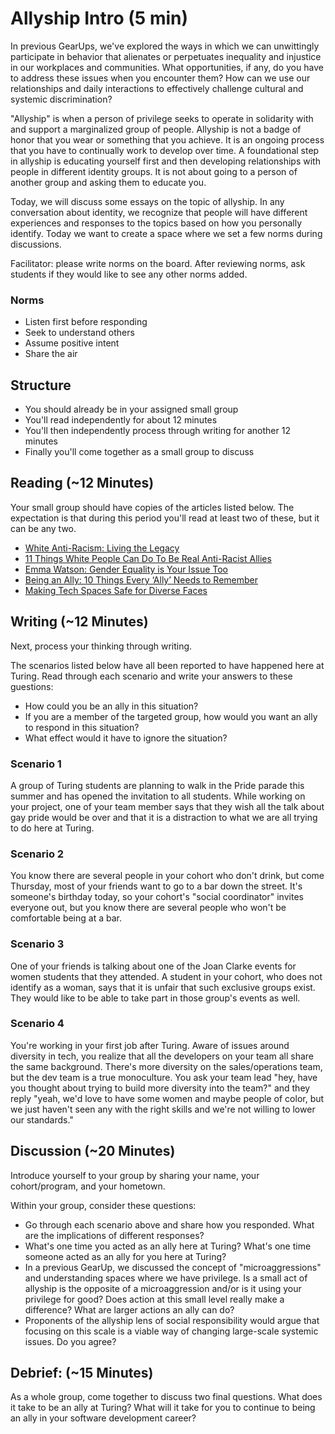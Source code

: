 # Allyship Intro (5 min)

In previous GearUps, we've explored the ways in which we can unwittingly participate in behavior that alienates or perpetuates inequality and injustice in our workplaces and communities. What opportunities, if any, do you have to address these issues when you encounter them? How can we use our relationships and daily interactions to effectively challenge cultural and systemic discrimination?

"Allyship" is when a person of privilege seeks to operate in solidarity with and support a marginalized group of people. Allyship is not a badge of honor that you wear or something that you achieve.  It is an ongoing process that you have to continually work to develop over time.  A foundational step in allyship is educating yourself first and then developing relationships with people in different identity groups.  It is not about going to a person of another group and asking them to educate you.  

Today, we will discuss some essays on the topic of allyship.  In any conversation about identity, we recognize that people will have different experiences and responses to the topics based on how you personally identify.  Today we want to create a space where we set a few norms during discussions.

Facilitator: please write norms on the board.  After reviewing norms, ask students if they would like to see any other norms added. 

### Norms
* Listen first before responding
* Seek to understand others
* Assume positive intent
* Share the air

## Structure

* You should already be in your assigned small group
* You'll read independently for about 12 minutes
* You'll then independently process through writing for another 12 minutes
* Finally you'll come together as a small group to discuss

## Reading (~12 Minutes)

Your small group should have copies of the articles listed below. The expectation is that
during this period you'll read at least two of these, but it can be any two.

* [White Anti-Racism: Living the Legacy](http://www.tolerance.org/supplement/white-anti-racism-living-legacy)  
* [11 Things White People Can Do To Be Real Anti-Racist Allies](http://www.alternet.org/news-amp-politics/11-things-white-people-can-do-be-real-anti-racist-allies)  
* [Emma Watson: Gender Equality is Your Issue Too](http://www.unwomen.org/en/news/stories/2014/9/emma-watson-gender-equality-is-your-issue-too)  
* [Being an Ally: 10 Things Every ‘Ally’ Needs to Remember](http://everydayfeminism.com/2013/11/things-allies-need-to-know/)  
* [Making Tech Spaces Safe for Diverse Faces](https://modelviewculture.com/pieces/making-tech-spaces-safe-for-diverse-faces)

## Writing (~12 Minutes)

Next, process your thinking through writing.

The scenarios listed below have all been reported to have happened here at Turing. Read through each scenario and write your answers to these guestions:

* How could you be an ally in this situation?
* If you are a member of the targeted group, how would you want an ally to respond in this situation?
* What effect would it have to ignore the situation?


### Scenario 1

A group of Turing students are planning to walk in the Pride parade this summer and has opened the invitation to all students.  While working on your project, one of your team member says that they wish all the talk about gay pride would be over and that it is a distraction to what we are all trying to do here at Turing.  

### Scenario 2

You know there are several people in your cohort who don't drink, but come Thursday, most of your friends want to go to a bar down the street. It's someone's birthday today, so your cohort's "social coordinator" invites everyone out, but you know there are several people who won't be comfortable being at a bar.

### Scenario 3

One of your friends is talking about one of the Joan Clarke events for women students that they attended. A student in your cohort, who does not identify as a woman, says that it is unfair that such exclusive groups exist. They would like to be able to take part in those group's events as well.

### Scenario 4

You're working in your first job after Turing. Aware of issues around diversity in tech, you realize that all the developers on your team all share the same background. There's more diversity on the sales/operations team, but the dev team is a true monoculture. You ask your team lead "hey, have you thought about trying to build more diversity into the team?" and they reply "yeah, we'd love to have some women and maybe people of color, but we just haven't seen any with the right skills and we're not willing to lower our standards."


## Discussion (~20 Minutes)
Introduce yourself to your group by sharing your name, your cohort/program, and your hometown.  

Within your group, consider these questions:

* Go through each scenario above and share how you responded.  What are the implications of different responses?
* What's one time you acted as an ally here at Turing? What's one time someone acted as an ally for you here at Turing?
* In a previous GearUp, we discussed the concept of "microaggressions" and understanding spaces where we have privilege. Is a small act of allyship is the opposite of a microaggression and/or is it using your privilege for good? Does action at this small level really make a difference? What are larger actions an ally can do?
* Proponents of the allyship lens of social responsibility would argue that focusing on this scale is a viable way of changing large-scale systemic issues. Do you agree? 

## Debrief: (~15 Minutes)

As a whole group, come together to discuss two final questions.  What does it take to be an ally at Turing?  What will it take for you to continue to being an ally in your software development career?
